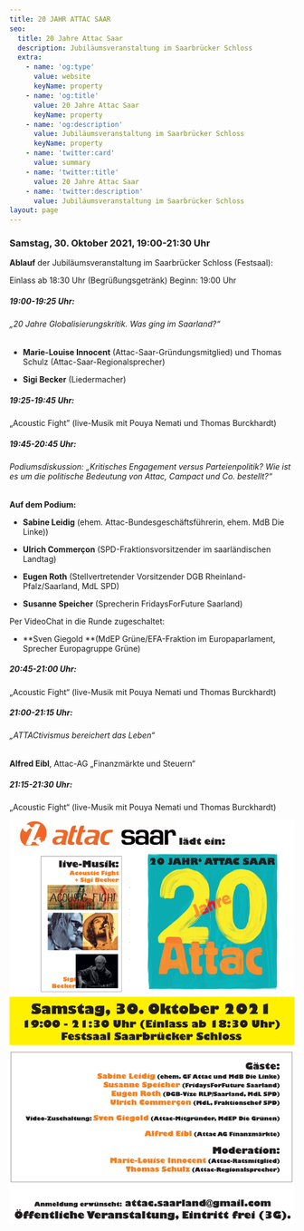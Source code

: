 ```yaml
---
title: 20 JAHR ATTAC SAAR
seo:
  title: 20 Jahre Attac Saar
  description: Jubiläumsveranstaltung im Saarbrücker Schloss
  extra:
    - name: 'og:type'
      value: website
      keyName: property
    - name: 'og:title'
      value: 20 Jahre Attac Saar
      keyName: property
    - name: 'og:description'
      value: Jubiläumsveranstaltung im Saarbrücker Schloss
      keyName: property
    - name: 'twitter:card'
      value: summary
    - name: 'twitter:title'
      value: 20 Jahre Attac Saar
    - name: 'twitter:description'
      value: Jubiläumsveranstaltung im Saarbrücker Schloss
layout: page
---
```

### Samstag, 30. Oktober 2021, 19:00-21:30 Uhr

**Ablauf** der Jubiläumsveranstaltung im Saarbrücker Schloss (Festsaal):

Einlass ab 18:30 Uhr (Begrüßungsgetränk) Beginn: 19:00 Uhr

##### 19:00-19:25 Uhr:

###### „20 Jahre Globalisierungskritik. Was ging im Saarland?“

*   **Marie-Louise Innocent** (Attac-Saar-Gründungsmitglied) und Thomas Schulz (Attac-Saar-Regionalsprecher)

*   **Sigi Becker** (Liedermacher)

##### 19:25-19:45 Uhr:

„Acoustic Fight” (live-Musik mit Pouya Nemati und Thomas Burckhardt)

##### 19:45-20:45 Uhr:

###### Podiumsdiskussion: „Kritisches Engagement versus Parteienpolitik? Wie ist es um die politische Bedeutung von Attac, Campact und Co. bestellt?“

**Auf dem Podium:**

*   **Sabine Leidig** (ehem. Attac-Bundesgeschäftsführerin, ehem. MdB Die Linke))

*   **Ulrich Commerçon** (SPD-Fraktionsvorsitzender im saarländischen Landtag)

*   **Eugen Roth** (Stellvertretender Vorsitzender DGB Rheinland-Pfalz/Saarland, MdL SPD)

*   **Susanne Speicher** (Sprecherin FridaysForFuture Saarland)

Per VideoChat in die Runde zugeschaltet:

*   \*\*Sven Giegold \*\*(MdEP Grüne/EFA-Fraktion im Europaparlament, Sprecher Europagruppe Grüne)

##### 20:45-21:00 Uhr:

„Acoustic Fight“ (live-Musik mit Pouya Nemati und Thomas Burckhardt)

##### 21:00-21:15 Uhr:

###### „ATTACtivismus bereichert das Leben“

**Alfred Eibl**, Attac-AG „Finanzmärkte und Steuern“

##### 21:15-21:30 Uhr:

„Acoustic Fight“ (live-Musik mit Pouya Nemati und Thomas Burckhardt)  



![](images/AttacSaar20Jahr.jpg)
